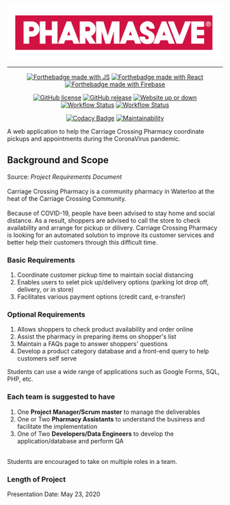 <div align="center">
    <img alt="pharmasave logo" src="assets/pharmasave-logo.png"/>
</div>

***

<p align="center">
    <a href="https://www.javascript.com/"><img alt="Forthebadge made with JS" src="https://img.shields.io/badge/made%20with-JS%20and%20TS-EED948?style=for-the-badge&logo=javascript"/></a>
    <a href="https://reactjs.org/"><img alt="Forthebadge made with React" src="https://img.shields.io/badge/made%20with-React-61DBFA?style=for-the-badge&logo=react"/></a>
    <a href="firebase.google.com/"><img alt="Forthebadge made with Firebase" src="https://img.shields.io/badge/Uses-Firebase-F9CB48?style=for-the-badge&logo=firebase"/></a>
</p>

<p align="center">
    <a href="https://github.com/luke-zhang-04/Pharmasave-booker/blob/master/LICENSE"><img alt="GitHub license" src="https://img.shields.io/github/license/luke-zhang-04/pharmasave-booker.svg?style=flat&logo=gnu"/></a>
    <a href="https://github.com/Luke-zhang-04/Pharmasave-booker/releases"><img alt="GitHub release" src="https://img.shields.io/github/release/luke-zhang-04/pharmasave-booker.svg"/></a>
    <a href="carriage-crossing-pharmacy.web.app"><img alt="Website up or down" src="https://img.shields.io/website-up-down-green-red/http/carriage-crossing-pharmacy.web.app.svg?style=flat&logo=firebase"/></a>
    <a href="https://github.com/Luke-zhang-04/Pharmasave-booker/actions?query=workflow%3Afirebase-deploy"><img alt="Workflow Status" src="https://github.com/luke-zhang-04/Pharmasave-booker/workflows/firebase-deploy/badge.svg"/></a>
    <a href="https://github.com/Luke-zhang-04/Pharmasave-booker/actions?query=workflow%3Afirebase-deploy"><img alt="Workflow Status" src="https://img.shields.io/github/workflow/status/luke-zhang-04/pharmasave-booker/firebase-deploy?style=flat&logo=firebase"/></a>
</p>

<p align="center">
    <a href="https://app.codacy.com/manual/luke.zhang2004/Pharmasave-booker?utm_source=github.com&utm_medium=referral&utm_content=Luke-zhang-04/Pharmasave-booker&utm_campaign=Badge_Grade_Dashboard"><img alt="Codacy Badge" src="https://api.codacy.com/project/badge/Grade/f6eca690ab994e30be69031fad344f40"/></a>
    <a href="https://codeclimate.com/github/Luke-zhang-04/Pharmasave-booker"><img alt="Maintainability" src="https://img.shields.io/codeclimate/maintainability-percentage/Luke-zhang-04/Pharmasave-booker?logo=code-climate"/></a>
</p>

A web application to help the Carriage Crossing Pharmacy coordinate pickups and appointments during the CoronaVirus pandemic.

## Background and Scope ##
Source: <i>Project Requirements Document</i><br/><br/>
Carriage Crossing Pharmacy is a community pharmacy in Waterloo at the heat of the Carriage Crossing Community.<br/>
<br/>
Because of COVID-19, people have been advised to stay home and social distance. As a result, shoppers are advised to call the store to check availability and arrange for pickup or dilivery. Carriage Crossing Pharmacy is looking for an automated solution to improve its customer services and better help their customers through this difficult time.

### Basic Requirements ###
1.  Coordinate customer pickup time to maintain social distancing
2.  Enables users to selet pick up/delivery options (parking lot drop off, delivery, or in store)
3.  Facilitates various payment options (credit card, e-transfer)

### Optional Requirements ###
1.  Allows shoppers to check product availability and order online
2.  Assist the pharmacy in preparing items on shopper's list
3.  Maintain a FAQs page to answer shoppers' questions
4.  Develop a product category database and a front-end query to help customers self serve<br/>

Students can use a wide range of applications such as Google Forms, SQL, PHP, etc.<br/>

### Each team is suggested to have ###
1.  One <b>Project Manager/Scrum master</b> to manage the deliverables
2.  One or Two <b>Pharmacy Assistants</b> to understand the business and facilitate the implementation
3.  One of Two <b>Developers/Data Engineers</b> to develop the application/database and perform QA<br/>
<br/>
Students are encouraged to take on multiple roles in a team.

### Length of Project ###
Presentation Date: May 23, 2020
